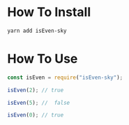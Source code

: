 # How To Install

```sh
yarn add isEven-sky
```

# How To Use

```js
const isEven = require("isEven-sky");

isEven(2); // true

isEven(5); //  false

isEven(0); // true
```
